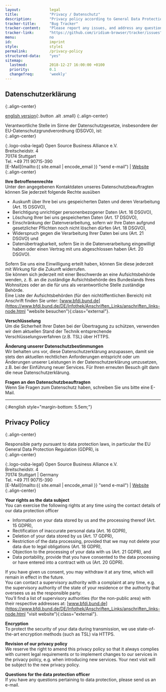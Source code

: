 ```yaml
---
layout:				legal
title:				"Privacy / Datenschutz"
description: 		"Privacy policy according to General Data Protection Regulation (GDPR)"
tracker-title:		"Bug Tracker"
tracker-content:	"Please report any issues, and address any questions to our bug tracker at GitHub."
tracker-link:		"https://github.com/iridium-browser/tracker/issues"
menu:				no
id: 				imprint
style:				style1
permalink:			/privacy-policy
structured-data:	"yes"
sitemap:
  lastmod:			2018-12-27 16:00:00 +0100
  priority:			0.1
  changefreq:		'weekly'
---
```


## Datenschutzerklärung #
{:.align-center}
      
[english version](#english "go to english version"){:.button .alt .small}
{:.align-center}
      
Verantwortliche Stelle im Sinne der Datenschutzgesetze, insbesondere der EU-Datenschutzgrundverordnung (DSGVO), ist:     
{:.align-center}
      
[ ](https://osb-alliance.de "OSBA Website"){:.logo-osba-legal}
Open Source Business Alliance e.V.   
Breitscheidstr. 4  
70174 Stuttgart  
Tel. +49 711 90715-390  
[E-Mail](mailto:{{ site.email | encode_email }} "send e-mail") | [Website](https://www.osb-alliance.com "visit website")[ ](https://osb-alliance.de "OSBA Website")     
{:.align-center}

**Ihre Betroffenenrechte**    
Unter den angegebenen Kontaktdaten unseres Datenschutzbeauftragten können Sie jederzeit folgende Rechte ausüben
- Auskunft über Ihre bei uns gespeicherten Daten und deren Verarbeitung (Art. 15 DSGVO),    
- Berichtigung unrichtiger personenbezogener Daten (Art. 16 DSGVO),    
- Löschung Ihrer bei uns gespeicherten Daten (Art. 17 DSGVO),    
- Einschränkung der Datenverarbeitung, sofern wir Ihre Daten aufgrund gesetzlicher Pflichten noch nicht löschen dürfen (Art. 18 DSGVO),    
- Widerspruch gegen die Verarbeitung Ihrer Daten bei uns (Art. 21 DSGVO) und    
- Datenübertragbarkeit, sofern Sie in die Datenverarbeitung eingewilligt haben oder einen Vertrag mit uns abgeschlossen haben (Art. 20 DSGVO).    
    
Sofern Sie uns eine Einwilligung erteilt haben, können Sie diese jederzeit mit Wirkung für die Zukunft widerrufen.   
Sie können sich jederzeit mit einer Beschwerde an eine Aufsichtsbehörde wenden, z. B. an die zuständige Aufsichtsbehörde des Bundeslands Ihres Wohnsitzes oder an die für uns als verantwortliche Stelle zuständige Behörde.    
Eine Liste der Aufsichtsbehörden (für den nichtöffentlichen Bereich) mit Anschrift finden Sie unter: [www.bfdi.bund.de](https://www.bfdi.bund.de/DE/Infothek/Anschriften_Links/anschriften_links-node.html "website besuchen"){:class="external"}.    
     
**Verschlüsselung**    
Um die Sicherheit Ihrer Daten bei der Übertragung zu schützen, verwenden wir dem aktuellen Stand der Technik entsprechende Verschlüsselungsverfahren (z.B. TSL) über HTTPS.    

**Änderung unserer Datenschutzbestimmungen**    
Wir behalten uns vor, diese Datenschutzerklärung anzupassen, damit sie stets den aktuellen rechtlichen Anforderungen entspricht oder um Änderungen unserer Leistungen in der Datenschutzerklärung umzusetzen, z.B. bei der Einführung neuer Services. Für Ihren erneuten Besuch gilt dann die neue Datenschutzerklärung.    

**Fragen an den Datenschutzbeauftragten**    
Wenn Sie Fragen zum Datenschutz haben, schreiben Sie uns bitte eine E-Mail.   


----
{:#english style="margin-bottom: 5.5em;"}

## Privacy Policy #
{:.align-center}

Responsible party pursuant to data protection laws, in particular the EU General Data Protection Regulation (GDPR), is   
{:.align-center}
     
[ ](https://osb-alliance.de "OSBA Website"){:.logo-osba-legal}
Open Source Business Alliance e.V.   
Breitscheidstr. 4  
70174 Stuttgart | Germany  
Tel. +49 711 90715-390  
[E-Mail](mailto:{{ site.email | encode_email }} "send e-mail") | [Website](https://www.osb-alliance.com "visit website")[ ](https://osb-alliance.de "OSBA Website")     
{:.align-center}

**Your rights as the data subject**    
You can exercise the following rights at any time using the contact details of our data protection officer    
- Information on your data stored by us and the processing thereof (Art. 15 GDPR),    
- Rectification of inaccurate personal data (Art. 16 GDPR),    
- Deletion of your data stored by us (Art. 17 GDPR),    
- Restriction of the data processing, provided that we may not delete your data due to legal obligations (Art. 18 GDPR),    
- Objection to the processing of your data with us (Art. 21 GDPR), and    
- Data portability, provide that you have consented to the data processing or have entered into a contract with us (Art. 20 GDPR).    
    
If you have given us consent, you may withdraw it at any time, which will remain in effect in the future.    
You can contact a supervisory authority with a complaint at any time, e.g. the supervisory authority of the state of your residence or the authority that oversees us as the responsible party.    
You’ll find a list of supervisory authorities (for the non-public area) with their respective addresses at: [www.bfdi.bund.de](https://www.bfdi.bund.de/DE/Infothek/Anschriften_Links/anschriften_links-node.html "visit website"){:class="external"}.

**Encryption**    
To protect the security of your data during transmission, we use state-of-the-art encryption methods (such as TSL) via HTTPS.

**Revision of our privacy policy**    
We reserve the right to amend this privacy policy so that it always complies with current legal requirements or to implement changes to our services in the privacy policy, e.g. when introducing new services. Your next visit will be subject to the new privacy policy.

**Questions for the data protection officer**    
If you have any questions pertaining to data protection, please send us an e-mail.